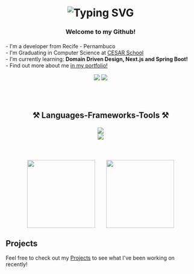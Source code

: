 <h1 align="center" style="margin-bottom: 20px;">
    <img src="https://readme-typing-svg.herokuapp.com?font=Righteous&size=30&center=true&vCenter=true&width=500&height=70&duration=4000&pause=2000&lines=Hi+There!+👋+I'm+Carlos+Augusto!" alt="Typing SVG" />
</h1>

<h3 align="center" style="margin-bottom: 20px;">
  Welcome to my Github!
</h3>

<div align="justify" style="margin-bottom: 30px;">
  - I'm a developer from Recife - Pernambuco<br>
  - I'm Graduating in Computer Science at <a href="https://www.cesar.school/" target="_blank">CESAR School</a><br>
  - I'm currently learning: <strong> Domain Driven Design, Next.js and Spring Boot!</strong><br>
  - Find out more about me <a href = "https://capvfdev.com.br"> in my portfolio! </a><br>
  
 <div align="center" style="margin-top: 15px;">
      <a href="https://www.linkedin.com/in/carlos-augusto-vasconcelos-6472a3240/" target="_blank"><img src="https://img.shields.io/badge/-LinkedIn-%230077B5?style=for-the-badge&logo=linkedin&logoColor=white" target="_blank"></a>
      <a href="mailto:capv2004@gmail.com"><img src="https://img.shields.io/badge/Gmail-D14836?style=for-the-badge&logo=gmail&logoColor=white" target="_blank"></a>
  </div>
</div><br>

<h2 align="center" style="margin-bottom: 20px;">⚒️ Languages-Frameworks-Tools ⚒️</h2>

<div align="center" style="margin-bottom: 20px;">
    <img src="https://skillicons.dev/icons?i=nodejs,python,java,mysql,django,spring,nextjs,postgresql" /><br>
    <img src="https://skillicons.dev/icons?i=c,react,javascript,html,css,flask,selenium,tailwindcss" /><br><br>
</div>
<br>
<!-- Alinhar os elementos lado a lado -->
<div align="center" style="display: flex; justify-content: center; align-items: center; gap: 30px; margin-bottom: 20px;">
    <!-- Most Used Languages -->
    <img height="180em" src="https://github-readme-stats.vercel.app/api/top-langs/?username=CarlosAugustoP&layout=compact&langs_count=8&"/>
    <img height="180em" src="https://github-readme-stats.vercel.app/api?username=CarlosAugustoP&show_icons=true&count_private=true"/>
</div>


## Projects
Feel free to check out my [Projects](#projects) to see what I've been working on recently!

<!-- anchor for the projects section -->
<a name="projects"></a>
